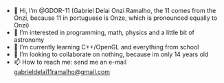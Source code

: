 - 👋 Hi, I’m @GDOR-11 (Gabriel Delai Onzi Ramalho, the 11 comes from the Onzi, because 11 in portuguese is Onze, which is pronounced equally to Onzi)
- 👀 I’m interested in programming, math, physics and a little bit of astronomy
- 🌱 I’m currently learning C++/OpenGL and everything from school
- 💞️ I’m looking to collaborate on nothing, because im only 14 years old
- 📫 How to reach me: send me an e-mail gabrieldelai11ramalho@gmail.com
